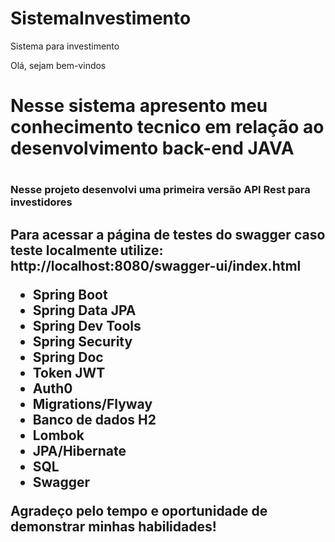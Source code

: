 # SistemaInvestimento
Sistema para investimento


Olá, sejam bem-vindos

<h1>Nesse sistema apresento meu conhecimento tecnico em relação ao desenvolvimento back-end JAVA<h1>

<h3>Nesse projeto desenvolvi uma primeira versão API Rest para investidores <h3>

<h2>Para acessar a página de testes do swagger caso teste localmente utilize: <b>http://localhost:8080/swagger-ui/index.html</b>
  
<ul>
  <li>Spring Boot</li>
  <li>Spring Data JPA</li>
  <li>Spring Dev Tools</li>
  <li>Spring Security</li>
  <li>Spring Doc</li>
  <li>Token JWT</li>
  <li>Auth0</li>
  <li>Migrations/Flyway</li>
  <li>Banco de dados H2</li>
  <li>Lombok</li>
  <li>JPA/Hibernate</li>
  <li>SQL</li>
  <li>Swagger</li>
</ul>


Agradeço pelo tempo e oportunidade de demonstrar minhas habilidades!
